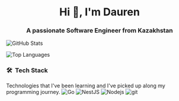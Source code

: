 <h1 align="center">Hi 👋, I'm Dauren</h1>
<h3 align="center">A passionate Software Engineer from Kazakhstan</h3>

![GitHub Stats](https://github-readme-stats.vercel.app/api?username=skapar&show_icons=true&theme=radical)

![Top Languages](https://github-readme-stats.vercel.app/api/top-langs/?username=skapar&layout=compact&theme=radical)

<!--
**Skapar/Skapar** is a ✨ _special_ ✨ repository because its `README.md` (this file) appears on your GitHub profile.

Here are some ideas to get you started:

- 🔭 I’m currently working on ...
- 🌱 I’m currently learning ...
- 👯 I’m looking to collaborate on ...
- 🤔 I’m looking for help with ...
- 💬 Ask me about ...
- 📫 How to reach me: ...
- 😄 Pronouns: ...
- ⚡ Fun fact: ...
-->

### 🛠 &nbsp;Tech Stack
<p>
  Technologies that I've been learning and I've picked up along my programming journey.
  <img alt="Go" src="https://img.shields.io/badge/-Go-00ADD8?style=flat-square&logo=Go&logoColor=white" />
  <img alt="NestJS" src="https://img.shields.io/badge/-NestJS-E0234E?style=flat-square&logo=NestJS&logoColor=white" />
  <img alt="Nodejs" src="https://img.shields.io/badge/-Nodejs-339933?style=flat-square&logo=Node.js&logoColor=white" />
  <img alt="git" src="https://img.shields.io/badge/-Git-F05032?style=flat-square&logo=git&logoColor=white" />
</p>
